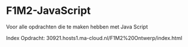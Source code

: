 # F1M2-JavaScript
Voor alle opdrachten die te maken hebben met Java Script


Index Opdracht: 30921.hosts1.ma-cloud.nl/F1M2%20Ontwerp/index.html
